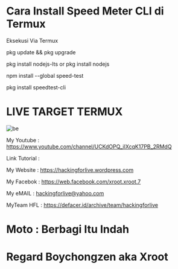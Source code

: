 # Cara Install Speed Meter CLI di Termux 

Eksekusi Via Termux

pkg update && pkg upgrade

pkg install nodejs-lts or pkg install nodejs

npm install --global speed-test

pkg install speedtest-cli

# LIVE TARGET TERMUX
![be](https://raw.githubusercontent.com/boychongzen18/speedtest-cli/master/speed-test.jpg)


My Youtube    : https://www.youtube.com/channel/UCKdOPQ_iIXcqK17PB_2RMdQ

Link Tutorial : 

My Website    : https://hackingforlive.wordpress.com

My Facebok    : https://web.facebook.com/xroot.xroot.7

My eMAIL      : hackingforlive@yahoo.com

MyTeam HFL    : https://defacer.id/archive/team/hackingforlive

# Moto : Berbagi Itu Indah

# Regard Boychongzen aka Xroot
